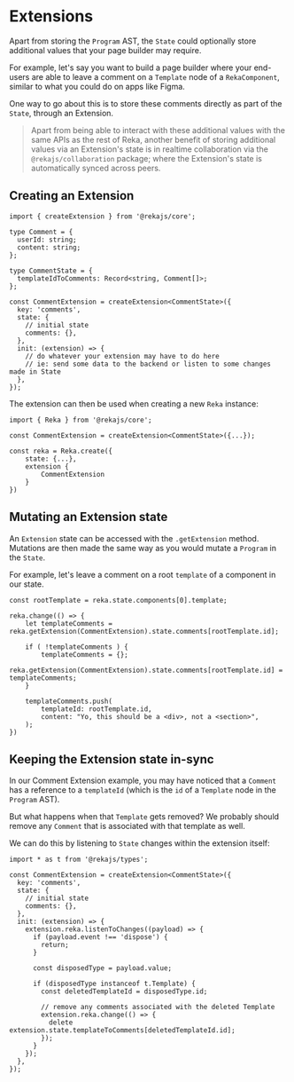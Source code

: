 # Extensions

Apart from storing the `Program` AST, the `State` could optionally store additional values that your page builder may require.

For example, let's say you want to build a page builder where your end-users are able to leave a comment on a `Template` node of a `RekaComponent`, similar to what you could do on apps like Figma.

One way to go about this is to store these comments directly as part of the `State`, through an Extension.

> Apart from being able to interact with these additional values with the same APIs as the rest of Reka, another benefit of storing additional values via an Extension's state is in realtime collaboration via the `@rekajs/collaboration` package; where the Extension's state is automatically synced across peers.

## Creating an Extension

```tsx
import { createExtension } from '@rekajs/core';

type Comment = {
  userId: string;
  content: string;
};

type CommentState = {
  templateIdToComments: Record<string, Comment[]>;
};

const CommentExtension = createExtension<CommentState>({
  key: 'comments',
  state: {
    // initial state
    comments: {},
  },
  init: (extension) => {
    // do whatever your extension may have to do here
    // ie: send some data to the backend or listen to some changes made in State
  },
});
```

The extension can then be used when creating a new `Reka` instance:

```tsx
import { Reka } from '@rekajs/core';

const CommentExtension = createExtension<CommentState>({...});

const reka = Reka.create({
    state: {...},
    extension {
        CommentExtension
    }
})
```

## Mutating an Extension state

An `Extension` state can be accessed with the `.getExtension` method. Mutations are then made the same way as you would mutate a `Program` in the `State`.

For example, let's leave a comment on a root `template` of a component in our state.

```tsx
const rootTemplate = reka.state.components[0].template;

reka.change(() => {
    let templateComments = reka.getExtension(CommentExtension).state.comments[rootTemplate.id];

    if ( !templateComments ) {
        templateComments = {};
        reka.getExtension(CommentExtension).state.comments[rootTemplate.id] = templateComments;
    }

    templateComments.push(
        templateId: rootTemplate.id,
        content: "Yo, this should be a <div>, not a <section>",
    );
})
```

## Keeping the Extension state in-sync

In our Comment Extension example, you may have noticed that a `Comment` has a reference to a `templateId` (which is the `id` of a `Template` node in the `Program` AST).

But what happens when that `Template` gets removed? We probably should remove any `Comment` that is associated with that template as well.

We can do this by listening to `State` changes within the extension itself:

```tsx
import * as t from '@rekajs/types';

const CommentExtension = createExtension<CommentState>({
  key: 'comments',
  state: {
    // initial state
    comments: {},
  },
  init: (extension) => {
    extension.reka.listenToChanges((payload) => {
      if (payload.event !== 'dispose') {
        return;
      }

      const disposedType = payload.value;

      if (disposedType instanceof t.Template) {
        const deletedTemplateId = disposedType.id;

        // remove any comments associated with the deleted Template
        extension.reka.change(() => {
          delete extension.state.templateToComments[deletedTemplateId.id];
        });
      }
    });
  },
});
```
